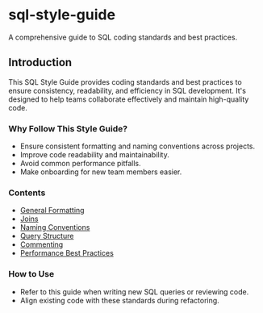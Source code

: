# sql-style-guide
A comprehensive guide to SQL coding standards and best practices.

## Introduction
This SQL Style Guide provides coding standards and best practices to ensure consistency, readability, and efficiency in SQL development. It's designed to help teams collaborate effectively and maintain high-quality code.

### Why Follow This Style Guide?
- Ensure consistent formatting and naming conventions across projects.
- Improve code readability and maintainability.
- Avoid common performance pitfalls.
- Make onboarding for new team members easier.

### Contents
- [General Formatting](#general-formatting)
- [Joins](#joins)
- [Naming Conventions](#naming-conventions)
- [Query Structure](#query-structure)
- [Commenting](#commenting)
- [Performance Best Practices](#performance-best-practices)

### How to Use
- Refer to this guide when writing new SQL queries or reviewing code.
- Align existing code with these standards during refactoring.
  

